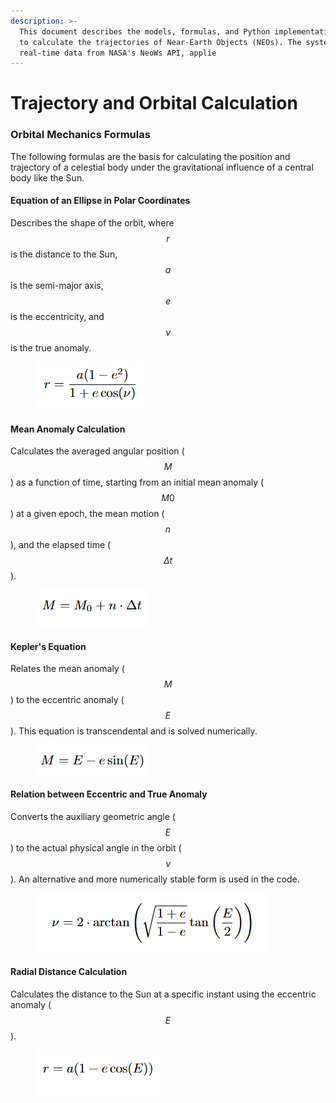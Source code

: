 ```yaml
---
description: >-
  This document describes the models, formulas, and Python implementation used
  to calculate the trajectories of Near-Earth Objects (NEOs). The system fetches
  real-time data from NASA's NeoWs API, applie
---
```


# Trajectory and Orbital Calculation

### Orbital Mechanics Formulas

The following formulas are the basis for calculating the position and trajectory of a celestial body under the gravitational influence of a central body like the Sun.

#### Equation of an Ellipse in Polar Coordinates

Describes the shape of the orbit, where $$r$$ is the distance to the Sun, $$a$$ is the semi-major axis, $$e$$ is the eccentricity, and $$ν$$ is the true anomaly.

<figure><img src="../.gitbook/assets/image (4).png" alt=""><figcaption></figcaption></figure>

#### Mean Anomaly Calculation

Calculates the averaged angular position ($$M$$) as a function of time, starting from an initial mean anomaly ($$M0​$$) at a given epoch, the mean motion ($$n$$), and the elapsed time ($$Δt$$).

<figure><img src="../.gitbook/assets/image (2) (1) (1).png" alt=""><figcaption></figcaption></figure>

#### Kepler's Equation

Relates the mean anomaly ($$M$$) to the eccentric anomaly ($$E$$). This equation is transcendental and is solved numerically.

<figure><img src="../.gitbook/assets/image (3) (1).png" alt=""><figcaption></figcaption></figure>

#### Relation between Eccentric and True Anomaly

Converts the auxiliary geometric angle ($$E$$) to the actual physical angle in the orbit ($$ν$$). An alternative and more numerically stable form is used in the code.

<figure><img src="../.gitbook/assets/image (4) (1).png" alt=""><figcaption></figcaption></figure>

#### Radial Distance Calculation

Calculates the distance to the Sun at a specific instant using the eccentric anomaly ($$E$$).

<figure><img src="../.gitbook/assets/image (5).png" alt=""><figcaption></figcaption></figure>
